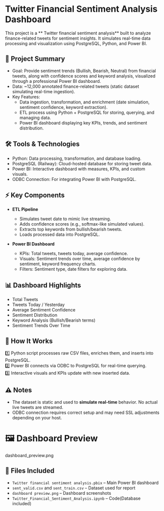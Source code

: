 # Twitter Financial Sentiment Analysis Dashboard
This project is a ** Twitter financial sentiment analysis** built to analyze finance-related tweets for sentiment insights. It simulates real-time data processing and visualization using PostgreSQL, Python, and Power BI.

## 🚀 Project Summary
- Goal: Provide sentiment trends (Bullish, Bearish, Neutral) from financial tweets, along with confidence scores and keyword analysis, visualized through a professional Power BI dashboard.
- Data: ~12,000 annotated finance-related tweets (static dataset simulating real-time ingestion).
- Key Features:
  - Data ingestion, transformation, and enrichment (date simulation, sentiment confidence, keyword extraction).
  - ETL process using Python + PostgreSQL for storing, querying, and managing data.
  - Power BI dashboard displaying key KPIs, trends, and sentiment distribution.

## 🛠️ Tools & Technologies
- Python: Data processing, transformation, and database loading.
- PostgreSQL (Railway): Cloud-hosted database for storing tweet data.
- Power BI: Interactive dashboard with measures, KPIs, and custom visuals.
- ODBC Connection: For integrating Power BI with PostgreSQL.

## ⚡ Key Components

- **ETL Pipeline**
  - Simulates tweet date to mimic live streaming.
  - Adds confidence scores (e.g., softmax-like simulated values).
  - Extracts top keywords from bullish/bearish tweets.
  - Loads processed data into PostgreSQL.

- **Power BI Dashboard**
  - KPIs: Total tweets, tweets today, average confidence.
  - Visuals: Sentiment trends over time, average confidence by sentiment, keyword frequency charts.
  - Filters: Sentiment type, date filters for exploring data.

## 📊 Dashboard Highlights
- Total Tweets
- Tweets Today / Yesterday
- Average Sentiment Confidence
- Sentiment Distribution
- Keyword Analysis (Bullish/Bearish terms)
- Sentiment Trends Over Time

## 📌 How It Works
1️⃣ Python script processes raw CSV files, enriches them, and inserts into PostgreSQL.  
2️⃣ Power BI connects via ODBC to PostgreSQL for real-time querying.  
3️⃣ Interactive visuals and KPIs update with new inserted data.

## ⚠️ Notes
- The dataset is static and used to **simulate real-time** behavior. No actual live tweets are streamed.
- ODBC connection requires correct setup and may need SSL adjustments depending on your host.

# 🖼 Dashboard Preview
dashboard_preview.png

## 📁 Files Included
- `Twitter financial sentiment analysis.pbix` – Main Power BI dashboard
- `sent_valid.csv` and `sent_train.csv` – Dataset used for report
- `dashboard preview.png` – Dashboard screenshots
- `Twitter_Financial_Sentiment_Analysis.ipynb` – Code(Database included)

